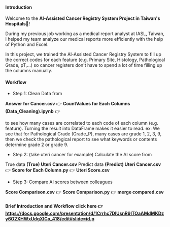#### Introduction
Welcome to the **AI-Assisted Cancer Registry System Project in Taiwan's Hospitals**🏥!

During my previous job working as a medical report analyst at IASL, Taiwan, I helped my team analyze our medical reports more efficiently with the help of Python and Excel.

In this project, we trained the AI-Assisted Cancer Registry System to fill up the correct codes for each feature (e.g. Primary Site, Histology, Pathological Grade, pT,...) so cancer registers don't have to spend a lot of time filling up the columns manually. 

#### Workflow
- Step 1: Clean Data from

**Answer for Cancer.csv** 👉 **CountValues for Each Columns (Data_Cleaning).ipynb** 👉

to see how many cases are correlated to each code of each column (e.g. feature). Turning the result into DataFrame makes it easier to read. 
ex: We see that for Pathological Grade (Grade_P), many cases are grade 1, 2, 3, 9, then we check the pathological report to see what keywords or contents determine grade 2 or grade 9.

- Step 2: (take uteri cancer for example) Calculate the AI score from

True data  **(True) Uteri Cancer.csv**
Predict data **(Predict) Uteri Cancer.csv**
👉 **Score for Each Column.py** 👉 **Uteri Score.csv**   

- Step 3: Compare AI scores between colleagues
  
**Score Comparison.csv**  👉 **Score Comparison.py**  👉 **merge compared.csv**




#### Brief Introduction and Workflow click here 👉https://docs.google.com/presentation/d/1Crrhc7DIUsnR9lTOaAMdMKDzy6O2XHWxUdgXICo_418/edit#slide=id.p
